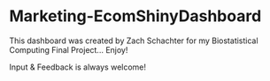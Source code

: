 # Marketing-EcomShinyDashboard

This dashboard was created by Zach Schachter for my Biostatistical Computing Final Project... Enjoy!

Input & Feedback is always welcome!
